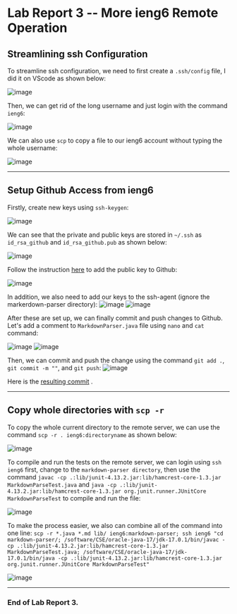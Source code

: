 # Lab Report 3 -- More ieng6 Remote Operation

## Streamlining ssh Configuration
To streamline ssh configuration, we need to first create a `.ssh/config` file, I did it on VScode as shown below: 

![image](Pictures/1.2.png) 

Then, we can get rid of the long username and just login with the command `ieng6`: 

![image](Pictures/1.1.png) 

We can also use `scp` to copy a file to our ieng6 account without typing the whole username: 

![image](Pictures/1.3.png) 

***

## Setup Github Access from ieng6

Firstly, create new keys using `ssh-keygen`: 

![image](Pictures/2.1.png) 

We can see that the private and public keys are stored in `~/.ssh` as `id_rsa_github` and `id_rsa_github.pub` as shown below:

![image](Pictures/2.2.png) 

Follow the instruction [here](https://docs.github.com/en/authentication/connecting-to-github-with-ssh/adding-a-new-ssh-key-to-your-github-account) to add the public key to Github: 

![image](Pictures/2.3.png) 

In addition, we also need to add our keys to the ssh-agent (ignore the markerdown-parser directory): 
![image](Pictures/2.4.png) 
![image](Pictures/2.8.png) 

After these are set up, we can finally commit and push changes to Github. Let's add a comment to `MarkdownParser.java` file using `nano` and `cat` command: 

![image](Pictures/2.5.png) 
![image](Pictures/2.6.png) 

Then, we can commit and push the change using the command `git add .`, `git commit -m ""`, and `git push`: 
![image](Pictures/2.7.png)

Here is the [resulting commit](https://github.com/murph77/markdown-parser/blob/main/MarkdownParse.java) .

***

## Copy whole directories with `scp -r`

To copy the whole current directory to the remote server, we can use the command `scp -r . ieng6:directoryname` as shown below: 

![image](Pictures/3.1.png)

To compile and run the tests on the remote server, we can login using `ssh ieng6` first, change to the `markdown-parser directory`, then use the command `javac -cp .:lib/junit-4.13.2.jar:lib/hamcrest-core-1.3.jar MarkdownParseTest.java` and `java -cp .:lib/junit-4.13.2.jar:lib/hamcrest-core-1.3.jar org.junit.runner.JUnitCore MarkdownParseTest` to compile and run the file: 

![image](Pictures/3.2.png)

To make the process easier, we also can combine all of the command into one line:
`scp -r *.java *.md lib/ ieng6:markdown-parser; ssh ieng6 "cd markdown-parser/; /software/CSE/oracle-java-17/jdk-17.0.1/bin/javac -cp .:lib/junit-4.13.2.jar:lib/hamcrest-core-1.3.jar MarkdownParseTest.java; /software/CSE/oracle-java-17/jdk-17.0.1/bin/java -cp .:lib/junit-4.13.2.jar:lib/hamcrest-core-1.3.jar org.junit.runner.JUnitCore MarkdownParseTest"`

![image](Pictures/3.3.png)

***
### End of Lab Report 3.

